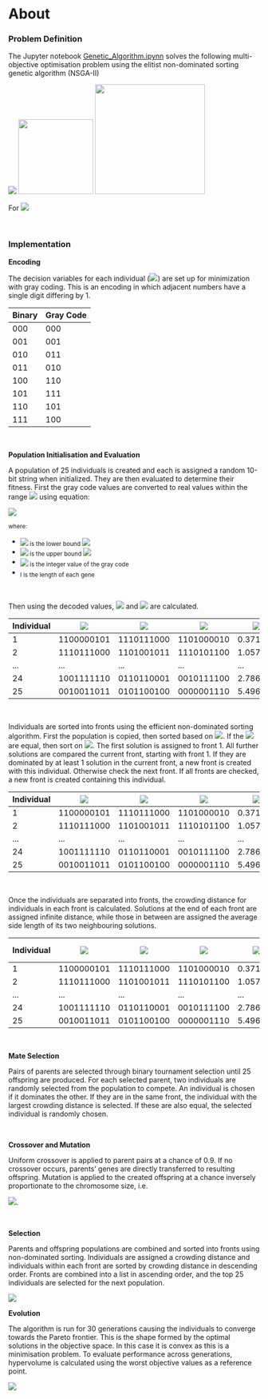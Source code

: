 # **About**

### **Problem Definition**
The Jupyter notebook <a href="https://github.com/TomMakesThings/Computational-Intelligence/blob/main/Genetic%20Algorithm/Genetic_Algorithm.ipynb">Genetic_Algorithm.ipynn</a> solves the following multi-objective optimisation problem using the elitist non-dominated sorting genetic algorithm (NSGA-II)

<img src="https://render.githubusercontent.com/render/math?math=min\{f_{1}, f_{2}\}">

<img width=150 src="https://render.githubusercontent.com/render/math?math=f_{1} = \frac{(\frac{x_{1}}{2})^2 + (\frac{x_{2}}{4})^2 + (x_{3})^2}{3}">
<img width=220 src="https://render.githubusercontent.com/render/math?math=f_{2} = \frac{(\frac{x_{1}}{2} - 1)^2 + (\frac{x_{2}}{4} - 1)^2 + (x_{3} - 1)^2}{3}">

For <img src="https://render.githubusercontent.com/render/math?math=-4.0 \le x_{1}, x_{2}, x_{3} \le 4.0">

<br>

### **Implementation**

**Encoding**

The decision variables for each individual (<img src="https://render.githubusercontent.com/render/math?math=$x_{1}, x_{2}, x_{3}$">) are set up for minimization with gray coding. This is an encoding in which adjacent numbers have a single digit differing by 1.

| Binary | Gray Code |
| ------ | --------- |
| 000    | 000       |
| 001    | 001       |
| 010    | 011       |
| 011    | 010       |
| 100    | 110       |
| 101    | 111       |
| 110    | 101       |
| 111    | 100       |

<br>

**Population Initialisation and Evaluation**

A population of 25 individuals is created and each is assigned a random 10-bit string when initialized. They are then evaluated to determine their fitness. First the gray code values are converted to real values within the range <img src="https://render.githubusercontent.com/render/math?math=$[-4, 4]$"> using equation:

<img src="https://render.githubusercontent.com/render/math?math=$x_{i} = a_{i} + (b_{i} - a_{i}) \times \frac{c_{i}}{2^l - 1}$">

<sub>where:</sub>
- <sub><img src="https://render.githubusercontent.com/render/math?math=$a_{i}$"> is the lower bound <img src="https://render.githubusercontent.com/render/math?math=$-4$"></sub>
- <sub><img src="https://render.githubusercontent.com/render/math?math=$b_{i}$"> is the upper bound <img src="https://render.githubusercontent.com/render/math?math=$4$"></sub>
- <sub><img src="https://render.githubusercontent.com/render/math?math=$c_{i}$"> is the integer value of the gray code</sub>
- <sub>l is the length of each gene</sub>

<br>

Then using the decoded values, <img src="https://render.githubusercontent.com/render/math?math=$f_{1}$"> and <img src="https://render.githubusercontent.com/render/math?math=$f_{2}$"> are calculated.

| Individual | <img src="https://render.githubusercontent.com/render/math?math=$x_{1}$"> | <img src="https://render.githubusercontent.com/render/math?math=$x_{2}$"> | <img src="https://render.githubusercontent.com/render/math?math=$x_{3}$"> | <img src="https://render.githubusercontent.com/render/math?math=$f_{1}$">  | <img src="https://render.githubusercontent.com/render/math?math=$f_{2}$"> |
| ---------- | ---------- | ---------- | ---------- | -------- | -------- |
| 1          | 1100000101 | 1110111000 | 1101000010 | 0.371571 | 0.433807 |
| 2          | 1110111000 | 1101001011 | 1110101100 | 1.05772  | 0.319697 |
| ...        | ...        | ...        | ...        | ...      | ...      |
| 24         | 1001111110 | 0110110001 | 0010111100 | 2.78652  | 4.50792  |
| 25         | 0010011011 | 0101100100 | 0000001110 | 5.49692  | 9.91497  |

<br>

Individuals are sorted into fronts using the efficient non-dominated sorting algorithm. First the population is copied, then sorted based on <img src="https://render.githubusercontent.com/render/math?math=$f_{1}$">. If the <img src="https://render.githubusercontent.com/render/math?math=$f_{1}$"> are equal, then sort on <img src="https://render.githubusercontent.com/render/math?math=$f_{2}$">. The first solution is assigned to front 1. All further solutions are compared the current front, starting with front 1. If they are dominated by at least 1 solution in the current front, a new front is created with this individual. Otherwise check the next front. If all fronts are checked, a new front is created containing this individual. 

| Individual | <img src="https://render.githubusercontent.com/render/math?math=$x_{1}$"> | <img src="https://render.githubusercontent.com/render/math?math=$x_{2}$"> | <img src="https://render.githubusercontent.com/render/math?math=$x_{3}$"> | <img src="https://render.githubusercontent.com/render/math?math=$f_{1}$">  | <img src="https://render.githubusercontent.com/render/math?math=$f_{2}$"> | Front |
| ---------- | ---------- | ---------- | ---------- | -------- | -------- | - |
| 1          | 1100000101 | 1110111000 | 1101000010 | 0.371571 | 0.433807 | 1 |
| 2          | 1110111000 | 1101001011 | 1110101100 | 1.05772  | 0.319697 | 1 |
| ...        | ...        | ...        | ...        | ...      | ...      | ... |
| 24         | 1001111110 | 0110110001 | 0010111100 | 2.78652  | 4.50792  | 7 |
| 25         | 0010011011 | 0101100100 | 0000001110 | 5.49692  | 9.91497  | 8 |

<br>

Once the individuals are separated into fronts, the crowding distance for individuals in each front is calculated. Solutions at the end of each front are assigned infinite distance, while those in between are assigned the average side length of its two neighbouring solutions.

| Individual | <img src="https://render.githubusercontent.com/render/math?math=$x_{1}$"> | <img src="https://render.githubusercontent.com/render/math?math=$x_{2}$"> | <img src="https://render.githubusercontent.com/render/math?math=$x_{3}$"> | <img src="https://render.githubusercontent.com/render/math?math=$f_{1}$">  | <img src="https://render.githubusercontent.com/render/math?math=$f_{2}$"> | Front | Crowding Distance |
| ---------- | ---------- | ---------- | ---------- | -------- | -------- | - | -|
| 1          | 1100000101 | 1110111000 | 1101000010 | 0.371571 | 0.433807 | 1 | <img src="https://render.githubusercontent.com/render/math?math=$\infty$"> |
| 2          | 1110111000 | 1101001011 | 1110101100 | 1.05772  | 0.319697 | 1 | 1| 
| ...        | ...        | ...        | ...        | ...      | ...      | ... | ... |
| 24         | 1001111110 | 0110110001 | 0010111100 | 2.78652  | 4.50792  | 7 | <img src="https://render.githubusercontent.com/render/math?math=$\infty$"> |
| 25         | 0010011011 | 0101100100 | 0000001110 | 5.49692  | 9.91497  | 8 | <img src="https://render.githubusercontent.com/render/math?math=$\infty$"> |

<br>

**Mate Selection**

Pairs of parents are selected through binary tournament selection until 25 offspring are produced. For each selected parent, two individuals are randomly selected from the population to compete. An individual is chosen if it dominates the other. If they are in the same front, the individual with the largest crowding distance is selected. If these are also equal, the selected individual is randomly chosen.

<br>

**Crossover and Mutation**

Uniform crossover is applied to parent pairs at a chance of 0.9. If no crossover occurs, parents’ genes are directly transferred to resulting offspring. Mutation is applied to the created offspring at a chance inversely proportionate to the chromosome size, i.e. 

<img src="https://render.githubusercontent.com/render/math?math=$p = \frac{1}{L}$">.

<br>

**Selection**

Parents and offspring populations are combined and sorted into fronts using non-dominated sorting. Individuals are assigned a crowding distance and individuals within each front are sorted by crowding distance in descending order. Fronts are combined into a list in ascending order, and the top 25 individuals are selected for the next population.

<img src="https://github.com/TomMakesThings/Computational-Intelligence-Genetic-Algorithm/blob/main/Offspring.png">

<br>

**Evolution**

The algorithm is run for 30 generations causing the individuals to converge towards the Pareto frontier.  This is the shape formed by the optimal solutions in the objective space. In this case it is convex as this is a minimisation problem. To evaluate performance across generations, hypervolume is calculated using the worst objective values as a reference point. 

<img src="https://github.com/TomMakesThings/Computational-Intelligence-Genetic-Algorithm/blob/main/Evolution.png">
